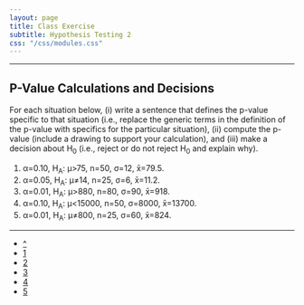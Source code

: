 ```yaml
---
layout: page
title: Class Exercise
subtitle: Hypothesis Testing 2
css: "/css/modules.css"
---
```


----

## P-Value Calculations and Decisions

For each situation below, (i) write a sentence that defines the p-value specific to that situation (i.e., replace the generic terms in the definition of the p-value with specifics for the particular situation), (ii) compute the p-value (include a drawing to support your calculation), and (iii) make a decision about H<sub>0</sub> (i.e., reject or do not reject H<sub>0</sub> and explain why).

1. &alpha;=0.10, H<sub>A</sub>: &mu;>75, n=50, &sigma;=12, x&#772;=79.5.
1. &alpha;=0.05, H<sub>A</sub>: &mu;&#8800;14, n=25, &sigma;=6, x&#772;=11.2.
1. &alpha;=0.01, H<sub>A</sub>: &mu;>880, n=80, &sigma;=90, x&#772;=918.
1. &alpha;=0.10, H<sub>A</sub>: &mu;<15000, n=50, &sigma;=8000, x&#772;=13700.
1. &alpha;=0.01, H<sub>A</sub>: &mu;&#8800;800, n=25, &sigma;=60, x&#772;=824.

----

<div class="text-center">
<ul class="pagination pagination-lg">
  <li><a href="HypTesting.html">^</a></li>
  <li><a href="HypTesting_CE1.html">1</a></li>
  <li class="active"><a href="#">2</a></li>
  <li><a href="HypTesting_CE3.html">3</a></li>
  <li><a href="HypTesting_CE4.html">4</a></li>
  <li><a href="HypTesting_CE5.html">5</a></li>
</ul>
</div>
